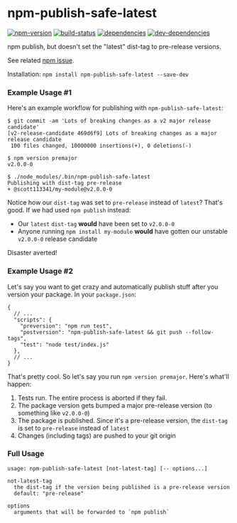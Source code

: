 # npm-publish-safe-latest

[![npm-version][npm-version-badge]][npm-version-href]
[![build-status][build-status-badge]][build-status-href]
[![dependencies][dependencies-badge]][dependencies-href]
[![dev-dependencies][dev-dependencies-badge]][dev-dependencies-href]


npm publish, but doesn't set the "latest" dist-tag to pre-release versions.

See related [npm issue](https://github.com/npm/npm/issues/13248).

Installation: `npm install npm-publish-safe-latest --save-dev`


### Example Usage #1

Here's an example workflow for publishing with `npm-publish-safe-latest`:

```text
$ git commit -am 'Lots of breaking changes as a v2 major release candidate'
[v2-release-candidate 469d6f9] Lots of breaking changes as a major release candidate
 100 files changed, 10000000 insertions(+), 0 deletions(-)

$ npm version premajor
v2.0.0-0

$ ./node_modules/.bin/npm-publish-safe-latest
Publishing with dist-tag pre-release
+ @scott113341/my-module@v2.0.0-0
```

Notice how our `dist-tag` was set to `pre-release` instead of `latest`?  That's good.  If we had used `npm publish` instead:

* Our `latest` `dist-tag` **would** have been set to `v2.0.0-0`
* Anyone running `npm install my-module` **would** have gotten our unstable `v2.0.0-0` release candidate

Disaster averted!


### Example Usage #2

Let's say you want to get crazy and automatically publish stuff after you version your package.  In your `package.json`:

```text
{
  // ...
  "scripts": {
    "preversion": "npm run test",
    "postversion": "npm-publish-safe-latest && git push --follow-tags",
    "test": "node test/index.js"
  },
  // ...
}
```

That's pretty cool.  So let's say you run `npm version premajor`.  Here's what'll happen:

1. Tests run.  The entire process is aborted if they fail.
1. The package version gets bumped a major pre-release version (to something like `v2.0.0-0`)
1. The package is published.  Since it's a pre-release version, the `dist-tag` is set to `pre-release` instead of `latest`
1. Changes (including tags) are pushed to your git origin


### Full Usage

```usage
usage: npm-publish-safe-latest [not-latest-tag] [-- options...]

not-latest-tag
  the dist-tag if the version being published is a pre-release version
  default: "pre-release"

options
  arguments that will be forwarded to `npm publish`
```


[npm-version-badge]: https://img.shields.io/npm/v/npm-publish-safe-latest.svg?style=flat-square
[npm-version-href]: https://www.npmjs.com/package/npm-publish-safe-latest

[build-status-badge]: https://img.shields.io/travis/scott113341/npm-publish-safe-latest/master.svg?style=flat-square
[build-status-href]: https://travis-ci.org/scott113341/npm-publish-safe-latest/branches

[dependencies-badge]: https://img.shields.io/david/scott113341/npm-publish-safe-latest/master.svg?style=flat-square
[dependencies-href]: https://david-dm.org/scott113341/npm-publish-safe-latest/master#info=dependencies

[dev-dependencies-badge]: https://img.shields.io/david/dev/scott113341/npm-publish-safe-latest/master.svg?style=flat-square
[dev-dependencies-href]: https://david-dm.org/scott113341/npm-publish-safe-latest/master#info=devDependencies
